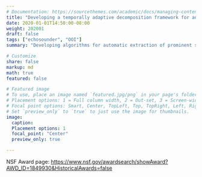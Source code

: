 ```yaml
---
# Documentation: https://sourcethemes.com/academic/docs/managing-content/
title: "Developing a temporally adaptive decomposition framework for analyzing long-term echosounder time series"
date: 2020-01-01T14:50:00-08:00
weight: 202001
draft: false
tags: ["echosounder", "OOI"]
summary: "Developing algorithms for automatic extraction of prominent spatio-temporal patterns of animal movements and grouping activities observed in sonar echoes using data from the Ocean Observatories Initiative (OOI)."

# Customize
share: false
markup: md
math: true
featured: false

# Featured image
# To use, place an image named `featured.jpg/png` in your page's folder.
# Placement options: 1 = Full column width, 2 = Out-set, 3 = Screen-width
# Focal point options: Smart, Center, TopLeft, Top, TopRight, Left, Right, BottomLeft, Bottom, BottomRight
# Set `preview_only` to `true` to just use the image for thumbnails.
image:
  caption:
  Placement options: 1
  focal_point: "Center"
  preview_only: true

---
```


NSF Award page: https://www.nsf.gov/awardsearch/showAward?AWD_ID=1849930&HistoricalAwards=false